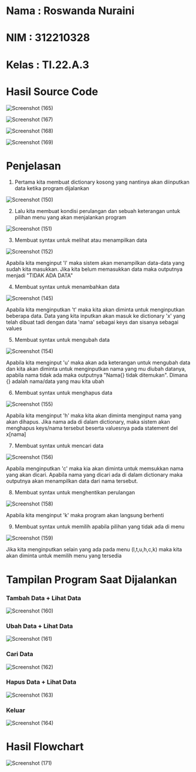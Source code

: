 # Nama : Roswanda Nuraini

# NIM : 312210328

# Kelas : TI.22.A.3

# Hasil Source Code

![Screenshot (165)](https://user-images.githubusercontent.com/115516632/203989633-23dfdbaa-23de-446a-96a9-b6cdb8fcc09a.png)

![Screenshot (167)](https://user-images.githubusercontent.com/115516632/203990495-b69f835b-43c0-4f86-832e-f1263e343f9e.png)

![Screenshot (168)](https://user-images.githubusercontent.com/115516632/203990763-c03e5d82-c05c-41eb-8fbb-43bbf4ce5978.png)

![Screenshot (169)](https://user-images.githubusercontent.com/115516632/203991075-354aebfa-a4ab-4be1-b703-0840d873d96a.png)

# Penjelasan

1. Pertama kita membuat dictionary kosong yang nantinya akan diinputkan data ketika program dijalankan

![Screenshot (150)](https://user-images.githubusercontent.com/115516632/203974791-bfd61f63-ec19-4ab8-85be-ab0c0f455c19.png)

2. Lalu kita membuat kondisi perulangan dan sebuah keterangan untuk pilihan menu yang akan menjalankan program

![Screenshot (151)](https://user-images.githubusercontent.com/115516632/203975145-1b99146e-56f3-4745-ad5c-c9ac92799834.png)

3. Membuat syntax untuk melihat atau menampilkan data

![Screenshot (152)](https://user-images.githubusercontent.com/115516632/203975808-2fc5e12a-25af-4029-b1d7-64da8e7a5379.png)

Apabila kita menginput 'l' maka sistem akan menampilkan data-data yang sudah kita masukkan. Jika kita belum memasukkan data maka outputnya menjadi "TIDAK ADA DATA"

4. Membuat syntax untuk menambahkan data

![Screenshot (145)](https://user-images.githubusercontent.com/115516632/203944937-716a16af-9b2a-487e-8983-a50cf3720b18.png)

Apabila kita menginputkan 't' maka kita akan diminta untuk menginputkan beberapa data. Data yang kita inputkan akan masuk ke dictionary 'x' yang telah dibuat tadi dengan data 'nama' sebagai keys dan sisanya sebagai values

5. Membuat syntax untuk mengubah data

![Screenshot (154)](https://user-images.githubusercontent.com/115516632/203977602-4be52552-1166-46ab-9c21-df5edd21a9d3.png)

Apabila kita menginput 'u' maka akan ada keterangan untuk mengubah data dan kita akan diminta untuk menginputkan nama yang mu diubah datanya, apabila nama tidak ada maka outputnya "Nama{} tidak ditemukan". Dimana {} adalah nama/data yang mau kita ubah

6. Membuat syntax untuk menghapus data

![Screenshot (155)](https://user-images.githubusercontent.com/115516632/203978182-344becbf-fa76-4179-a487-8efbd9ae723f.png)

Apabila kita menginput 'h' maka kita akan diminta menginput nama yang akan dihapus. Jika nama ada di dalam dictionary, maka sistem akan menghapus keys/nama tersebut beserta valuesnya pada statement del x[nama]

7. Membuat syntax untuk mencari data

![Screenshot (156)](https://user-images.githubusercontent.com/115516632/203978869-b4f1a168-33c7-4cc9-a4cc-f22965b09ab9.png)

Apabila menginputkan 'c' maka kia akan diminta untuk memsukkan nama yang akan dicari. Apabila nama yang dicari ada di dalam dictionary maka outputnya akan menampilkan data dari nama tersebut.

8. Membuat syntax untuk menghentikan perulangan

![Screenshot (158)](https://user-images.githubusercontent.com/115516632/203979490-7ab0aa37-6f54-4a7f-a8ce-f474bdd0d48b.png)

Apabila kita menginput 'k' maka program akan langsung berhenti

9. Membuat syntax untuk memilih apabila pilihan yang tidak ada di menu

![Screenshot (159)](https://user-images.githubusercontent.com/115516632/203980054-31144439-127c-4b17-9c0a-678f231e4d1e.png)

Jika kita menginputkan selain yang ada pada menu (l,t,u,h,c,k) maka kita akan diminta untuk memilih menu yang tersedia

# Tampilan Program Saat Dijalankan

### Tambah Data + Lihat Data

![Screenshot (160)](https://user-images.githubusercontent.com/115516632/203985966-0512f81c-e7e7-4de3-a8e7-b6e2f50e5f05.png)

### Ubah Data + Lihat Data

![Screenshot (161)](https://user-images.githubusercontent.com/115516632/203986798-9f619785-6f77-4ac7-b030-df4867b61faa.png)

### Cari Data 

![Screenshot (162)](https://user-images.githubusercontent.com/115516632/203987622-bd08e7c5-454c-49cc-9652-27253e6963c7.png)

### Hapus Data + Lihat Data

![Screenshot (163)](https://user-images.githubusercontent.com/115516632/203988579-e5f47bf1-57a0-405e-82dc-86b90d11705b.png)

### Keluar

![Screenshot (164)](https://user-images.githubusercontent.com/115516632/203988822-fc14e87e-de23-45af-ba98-0e05b5bf9edf.png)

# Hasil Flowchart

![Screenshot (171)](https://user-images.githubusercontent.com/115516632/203995563-8d7b4a77-65f7-4e37-a341-aa2e357d72e1.png)
